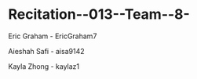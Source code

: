 # Recitation--013--Team--8-
Eric Graham - EricGraham7

Aieshah Safi - aisa9142

Kayla Zhong - kaylaz1
